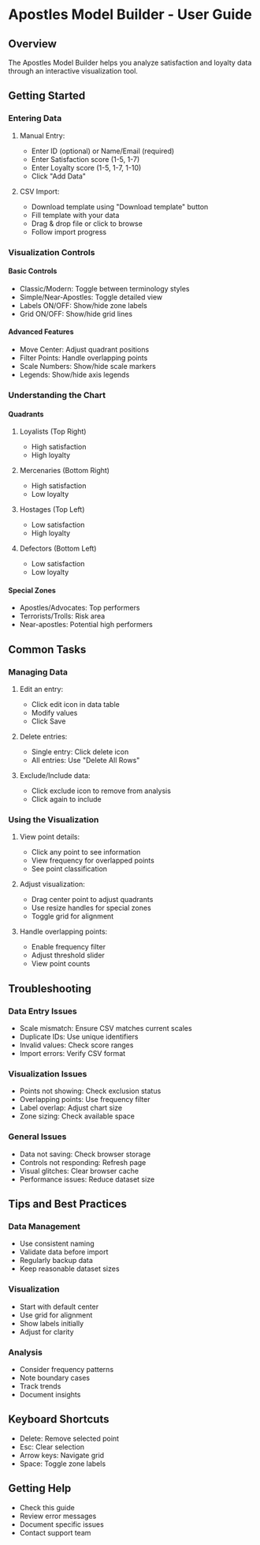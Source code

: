 # Apostles Model Builder - User Guide

## Overview
The Apostles Model Builder helps you analyze satisfaction and loyalty data through an interactive visualization tool.

## Getting Started

### Entering Data
1. Manual Entry:
   - Enter ID (optional) or Name/Email (required)
   - Enter Satisfaction score (1-5, 1-7)
   - Enter Loyalty score (1-5, 1-7, 1-10)
   - Click "Add Data"

2. CSV Import:
   - Download template using "Download template" button
   - Fill template with your data
   - Drag & drop file or click to browse
   - Follow import progress

### Visualization Controls

#### Basic Controls
- Classic/Modern: Toggle between terminology styles
- Simple/Near-Apostles: Toggle detailed view
- Labels ON/OFF: Show/hide zone labels
- Grid ON/OFF: Show/hide grid lines

#### Advanced Features
- Move Center: Adjust quadrant positions
- Filter Points: Handle overlapping points
- Scale Numbers: Show/hide scale markers
- Legends: Show/hide axis legends

### Understanding the Chart

#### Quadrants
1. Loyalists (Top Right)
   - High satisfaction
   - High loyalty
   
2. Mercenaries (Bottom Right)
   - High satisfaction
   - Low loyalty
   
3. Hostages (Top Left)
   - Low satisfaction
   - High loyalty
   
4. Defectors (Bottom Left)
   - Low satisfaction
   - Low loyalty

#### Special Zones
- Apostles/Advocates: Top performers
- Terrorists/Trolls: Risk area
- Near-apostles: Potential high performers

## Common Tasks

### Managing Data
1. Edit an entry:
   - Click edit icon in data table
   - Modify values
   - Click Save

2. Delete entries:
   - Single entry: Click delete icon
   - All entries: Use "Delete All Rows"

3. Exclude/Include data:
   - Click exclude icon to remove from analysis
   - Click again to include

### Using the Visualization
1. View point details:
   - Click any point to see information
   - View frequency for overlapped points
   - See point classification

2. Adjust visualization:
   - Drag center point to adjust quadrants
   - Use resize handles for special zones
   - Toggle grid for alignment

3. Handle overlapping points:
   - Enable frequency filter
   - Adjust threshold slider
   - View point counts

## Troubleshooting

### Data Entry Issues
- Scale mismatch: Ensure CSV matches current scales
- Duplicate IDs: Use unique identifiers
- Invalid values: Check score ranges
- Import errors: Verify CSV format

### Visualization Issues
- Points not showing: Check exclusion status
- Overlapping points: Use frequency filter
- Label overlap: Adjust chart size
- Zone sizing: Check available space

### General Issues
- Data not saving: Check browser storage
- Controls not responding: Refresh page
- Visual glitches: Clear browser cache
- Performance issues: Reduce dataset size

## Tips and Best Practices

### Data Management
- Use consistent naming
- Validate data before import
- Regularly backup data
- Keep reasonable dataset sizes

### Visualization
- Start with default center
- Use grid for alignment
- Show labels initially
- Adjust for clarity

### Analysis
- Consider frequency patterns
- Note boundary cases
- Track trends
- Document insights

## Keyboard Shortcuts
- Delete: Remove selected point
- Esc: Clear selection
- Arrow keys: Navigate grid
- Space: Toggle zone labels

## Getting Help
- Check this guide
- Review error messages
- Document specific issues
- Contact support team